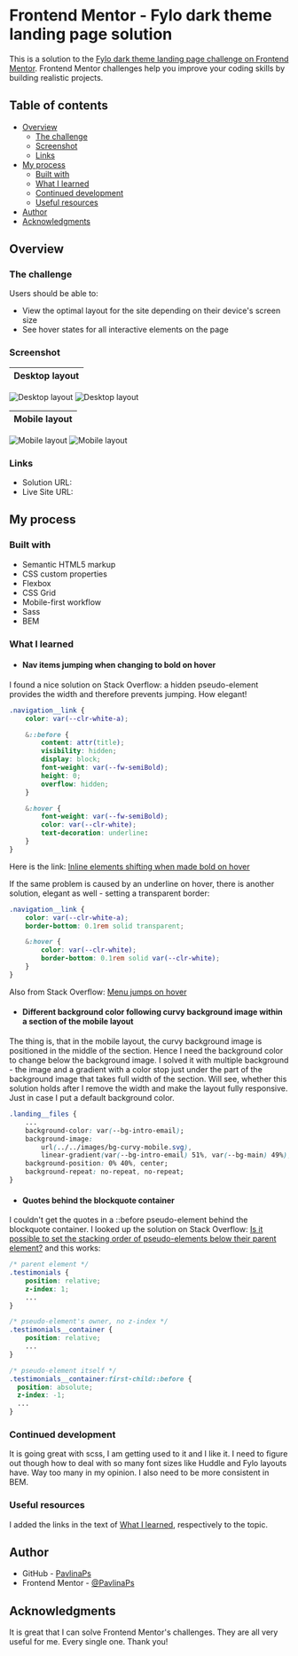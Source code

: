 # Frontend Mentor - Fylo dark theme landing page solution

This is a solution to the [Fylo dark theme landing page challenge on Frontend Mentor](https://www.frontendmentor.io/challenges/fylo-dark-theme-landing-page-5ca5f2d21e82137ec91a50fd). Frontend Mentor challenges help you improve your coding skills by building realistic projects. 

## Table of contents

- [Overview](#overview)
  - [The challenge](#the-challenge)
  - [Screenshot](#screenshot)
  - [Links](#links)
- [My process](#my-process)
  - [Built with](#built-with)
  - [What I learned](#what-i-learned)
  - [Continued development](#continued-development)
  - [Useful resources](#useful-resources)
- [Author](#author)
- [Acknowledgments](#acknowledgments)

## Overview

### The challenge

Users should be able to:

- View the optimal layout for the site depending on their device's screen size
- See hover states for all interactive elements on the page

### Screenshot

| Desktop layout |
|:--:|
![Desktop layout](./screenshots/screenshot-desktop-top.jpg) ![Desktop layout](./screenshots/screenshot-desktop-bottom.jpg)

| Mobile layout |
|:--:|
![Mobile layout](./screenshots/screenshot-mobile-top.jpg) ![Mobile layout](./screenshots/screenshot-mobile-middle.jpg)

### Links

- Solution URL: 
- Live Site URL: 

## My process

### Built with

- Semantic HTML5 markup
- CSS custom properties
- Flexbox
- CSS Grid
- Mobile-first workflow
- Sass
- BEM

### What I learned

- #### Nav items jumping when changing to bold on hover
I found a nice solution on Stack Overflow: a hidden pseudo-element provides the width and therefore prevents jumping. How elegant!
```css
.navigation__link {
    color: var(--clr-white-a);

    &::before {
        content: attr(title);
        visibility: hidden;
        display: block;
        font-weight: var(--fw-semiBold);
        height: 0;
        overflow: hidden;
    }

    &:hover {
        font-weight: var(--fw-semiBold);
        color: var(--clr-white);
        text-decoration: underline:
    }
}
```
Here is the link: [Inline elements shifting when made bold on hover](https://stackoverflow.com/questions/556153/inline-elements-shifting-when-made-bold-on-hover)

If the same problem is caused by an underline on hover, there is another solution, elegant as well - setting a transparent border:
```css
.navigation__link {
    color: var(--clr-white-a);
    border-bottom: 0.1rem solid transparent;

    &:hover {
        color: var(--clr-white);
        border-bottom: 0.1rem solid var(--clr-white);
    }
}
```
Also from Stack Overflow: [Menu jumps on hover](https://stackoverflow.com/questions/52457456/menu-jumps-on-hover)

- #### Different background color following curvy background image within a section of the mobile layout
The thing is, that in the mobile layout, the curvy background image is positioned in the middle of the section. Hence I need the background color to change below the background image. I solved it with multiple background - the image and a gradient with a color stop just under the part of the background image that takes full width of the section. Will see, whether this solution holds after I remove the width and make the layout fully responsive. Just in case I put a default background color.

```css
.landing__files {
    ...
    background-color: var(--bg-intro-email);
    background-image: 
        url(../../images/bg-curvy-mobile.svg), 
        linear-gradient(var(--bg-intro-email) 51%, var(--bg-main) 49%);
    background-position: 0% 40%, center;
    background-repeat: no-repeat, no-repeat;
}
```
- #### Quotes behind the blockquote container
I couldn't get the quotes in a ::before pseudo-element behind the blockquote container. I looked up the solution on Stack Overflow: [Is it possible to set the stacking order of pseudo-elements below their parent element?](https://stackoverflow.com/questions/3032856/is-it-possible-to-set-the-stacking-order-of-pseudo-elements-below-their-parent-e) and this works:
```css
/* parent element */
.testimonials {
    position: relative;
    z-index: 1;
    ...
}

/* pseudo-element's owner, no z-index */
.testimonials__container {
    position: relative;
    ...
}

/* pseudo-element itself */
.testimonials__container:first-child::before {
  position: absolute;
  z-index: -1;
  ...
}
```

### Continued development

It is going great with scss, I am getting used to it and I like it. 
I need to figure out though how to deal with so many font sizes like Huddle and Fylo layouts have. Way too many in my opinion.
I also need to be more consistent in BEM.

### Useful resources

I added the links in the text of [What I learned](#what-i-learned), respectively to the topic.

## Author

- GitHub - [PavlinaPs](https://github.com/PavlinaPs)
- Frontend Mentor - [@PavlinaPs](https://www.frontendmentor.io/profile/PavlinaPs)

## Acknowledgments

It is great that I can solve Frontend Mentor's challenges. They are all very useful for me. Every single one. Thank you!
